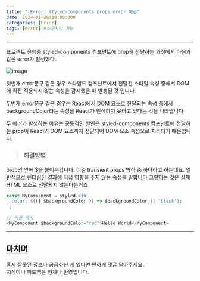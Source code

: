 ```yaml
---
title: "[Error] styled-components props error 해결"
date: 2024-01-28T18:00:000
categories: [Error]
tags: [error] #소문자만 가능
---
```


---

<p>프로젝트 진행중 styled-components 컴포넌트에 prop을 전달하는 과정에서 다음과 같은 error가 발생했다.</p>

![image](https://github.com/taewok/taewok.github.io/assets/88264006/d1037059-c09a-45a4-9276-54c8606d5851)

<p>첫번재 error문구 같은 경우 스타일드 컴포넌트에서 전달된 스타일 속성 중에서 DOM에 직접 적용되지 않는 속성을 감지했을 때 발생된 것 입니다.</p>

<p>두번재 error문구 같은 경우는 React에서 DOM 요소로 전달되는 속성 중에서 backgroundColor라는 속성을 React가 인식하지 못하고 있다는 것을 나타냅니다</p>

<p>두 에러가 발생하는 이유는 공통적인 원인은
styled-components 컴포넌트에 전달하는 prop이 React의 DOM 요소까지 전달되어 DOM 요소 속성으로 처리되기 떄문입니다.</p>

<h3><blockquote>해결방법
</blockquote></h3>

<p>prop명 앞에 $을 붙이는겁니다. 이걸 transient props 방식 중 하나라고 하는데요. 일반적으로 렌더링된 결과에 직접 영향을 주지 않는 속성을 말합니다 그렇다는 것은 실제 HTML 요소로 전달되지 않는다는거죠</p>

```js
const MyComponent = styled.div`
  color: ${({ $backgroundColor }) => $backgroundColor || 'black'};
`;

// 사용 예시
<MyComponent $backgroundColor="red">Hello World</MyComponent>
```

---

## <b style="border-bottom:2px solid gray"><b>마치며</b></b>

<P>혹시 잘못된 정보나 궁금하신 게 있다면 편하게 댓글 달아주세요.<br/>
지적이나 피드백은 언제나 환영입니다.</p>
